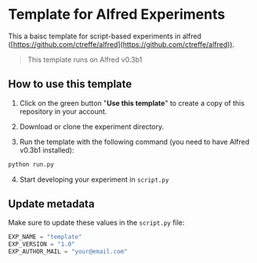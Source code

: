 # Template for Alfred Experiments

This a baisc template for script-based experiments in alfred ([https://github.com/ctreffe/alfred](https://github.com/ctreffe/alfred)).
>This template runs on Alfred v0.3b1

## How to use this template

1. Click on the green button "**Use this template**" to create a copy of this repository in your account.

2. Download or clone the experiment directory.

3. Run the template with the following command (you need to have Alfred v0.3b1 installed): 

```bash
python run.py
```

4. Start developing your experiment in `script.py`

## Update metadata 
Make sure to update these values in the `script.py` file:

```python
EXP_NAME = "template"
EXP_VERSION = "1.0"
EXP_AUTHOR_MAIL = "your@email.com"
```
